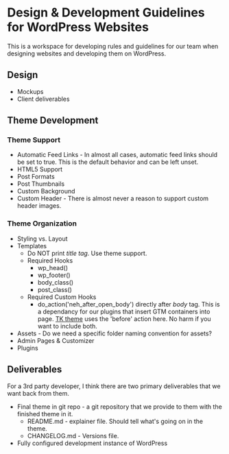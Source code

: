 # Design & Development Guidelines for WordPress Websites

This is a workspace for developing rules and guidelines for our team when designing websites and developing them on WordPress.

## Design
- Mockups
- Client deliverables

## Theme Development

### Theme Support
- Automatic Feed Links - In almost all cases, automatic feed links should be set to true. This is the default behavior and can be left unset.
- HTML5 Support
- Post Formats
- Post Thumbnails
- Custom Background
- Custom Header - There is almost never a reason to support custom header images.


### Theme Organization
- Styling vs. Layout
- Templates
    - Do NOT print *title tag*. Use theme support.
    - Required Hooks
        - wp_head()
        - wp_footer()
        - body_class()
        - post_class()
    - Required Custom Hooks
        - do_action('neh_after_open_body') directly after *body* tag. This is a dependancy for our plugins that insert GTM containers into page. [TK theme](https://github.com/Themekraft/_tk) uses the 'before' action here. No harm if you want to include both.
- Assets - Do we need a specific folder naming convention for assets?
- Admin Pages & Customizer
- Plugins

## Deliverables
For a 3rd party developer, I think there are two primary deliverables that we want back from them.

- Final theme in git repo - a git repository that we provide to them with the finished theme in it.
    - README.md - explainer file. Should tell what's going on in the theme.
    - CHANGELOG.md - Versions file.
- Fully configured development instance of WordPress
